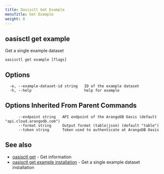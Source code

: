 ```yaml
---
title: Oasisctl Get Example
menuTitle: Get Example
weight: 8
---
```

## oasisctl get example

Get a single example dataset

```
oasisctl get example [flags]
```

## Options
```
  -e, --example-dataset-id string   ID of the example dataset
  -h, --help                        help for example
```

## Options Inherited From Parent Commands
```
      --endpoint string   API endpoint of the ArangoDB Oasis (default "api.cloud.arangodb.com")
      --format string     Output format (table|json) (default "table")
      --token string      Token used to authenticate at ArangoDB Oasis
```

## See also
* [oasisctl get](_index.md)	 - Get information
* [oasisctl get example installation](get-example-installation.md)	 - Get a single example dataset installation

